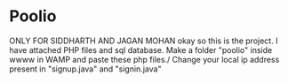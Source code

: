 # Poolio
ONLY FOR SIDDHARTH AND JAGAN MOHAN
okay so this is the project.
I have attached PHP files and sql database.
Make a folder "poolio" inside wwww in WAMP and paste these php files./
Change your local ip address present in "signup.java" and "signin.java"
